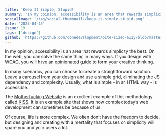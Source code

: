 ```yaml
---
title: 'Keep It Simple, Stupid!'
summary: 'In my opinion, accessibility is an area that rewards simplicity the best. On the web, you can solve the same thing in many ways.'
socialImage: '/img/social-thumbnails/keep-it-simple-stupid.png'
date: '2023-04-10'
issue: 19
tags: ['design']
github: 'https://github.com/conedevelopment/bite-sized-a11y/blob/master/src/posts/keep-it-simple-stupid.md'
---
```


In my opinion, accessibility is an area that rewards simplicity the best. On the web, you can solve the same thing in many ways. If you design with [WCAG](https://www.w3.org/WAI/standards-guidelines/wcag/), you will have an opinionated guide to form your creative thinking.

In many scenarios, you can choose to create a straightforward solution. Leave a carousel from your design and use a simple grid, eliminating the JS dependency and complexity. Usually, what is simple - in an HTML way - is accessible.

The [Motherfucking Website](https://motherfuckingwebsite.com/) is an excellent example of this methodology called [KISS](https://en.wikipedia.org/wiki/KISS_principle). It is an example site that shows how complex today’s web development can sometimes be because of us.

Of course, life is more complex. We often don’t have the freedom to decide, but designing and creating with a mentality that focuses on simplicity will spare you and your users a lot.
